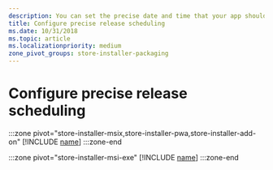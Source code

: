 ```yaml
---
description: You can set the precise date and time that your app should become available in the Store, giving you greater flexibility and the ability to customize dates for different markets.
title: Configure precise release scheduling
ms.date: 10/31/2018
ms.topic: article
ms.localizationpriority: medium
zone_pivot_groups: store-installer-packaging
---
```


# Configure precise release scheduling

:::zone pivot="store-installer-msix,store-installer-pwa,store-installer-add-on"
[!INCLUDE [name](../../../includes/store/msix/release-schedule.md)]
:::zone-end

:::zone pivot="store-installer-msi-exe"
[!INCLUDE [name](../../../includes/store/msi/release-schedule.md)]
:::zone-end

